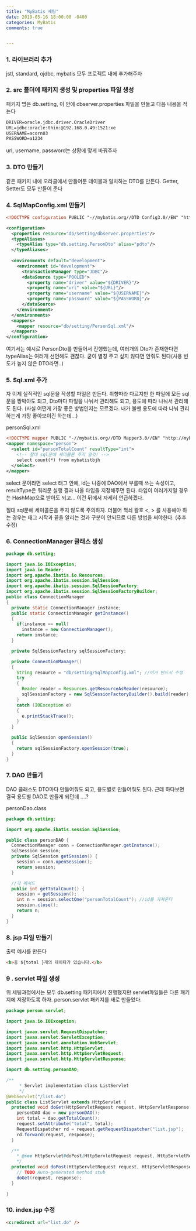 ```yaml
---
title: "MyBatis 세팅"
date: 2019-05-16 18:00:00 -0400
categories: MyBatis
comments: true


---
```


### 1. 라이브러리 추가

jstl, standard, ojdbc, mybatis 모두 프로젝트 내에 추가해주자 

###  2. src 폴더에 패키지 생성 및 properties 파일 생성

패키지 명은 db.setting, 이 안에 dbserver.properties 파일을 만들고 다음 내용을 적는다

```txt
DRIVER=oracle.jdbc.driver.OracleDriver
URL=jdbc:oracle:thin:@192.168.0.49:1521:xe
USERNAME=acorn03
PASSWORD=a1234
```

url, username, password는 상황에 맞게 바꿔주자

### 3. DTO 만들기

같은 패키지 내에 오라클에서 만들어둔 테이블과 일치하는 DTO를 만든다. Getter, Setter도 모두 만들어 준다

### 4. SqlMapConfig.xml 만들기

```xml
<!DOCTYPE configuration PUBLIC "-//mybatis.org//DTD Config3.0//EN" "http://mybatis.org/dtd/mybatis-3-config.dtd">

<configuration>
  <properties resource="db/setting/dbserver.properties"/>
  <typeAliases>
    <typeAlias type="db.setting.PersonDto" alias="pdto"/>
  </typeAliases>
  
  <environments default="development">
    <environment id="development">
      <transactionManager type="JDBC"/>
      <dataSource type="POOLED">
        <property name="driver" value="${DRIVER}"/>
        <property name="url" value="${URL}"/>
        <property name="username" value="${USERNAME}"/>
        <property name="password" value="${PASSWORD}"/>
      </dataSource>
    </environment>
  </environments>
  <mappers>
    <mapper resource="db/setting/PersonSql.xml"/>
  </mappers>
</configuration>
```

여기서는 예시로 PersonDto를 만들어서 진행했는데, 여러개의 Dto가 존재한다면 typeAlias는 여러개 선언해도 괜찮다. 굳이 별칭 주고 싶지 않다면 안줘도 된다(사용 빈도가 높지 않은 DTO라면..)

### 5. Sql.xml 추가

자 이제 실직적인 sql문을 작성할 파일은 만든다. 취향따라 다르지만 한 파일에 모든 sql문을 짱박아도 되고, Dto마다 파일을 나눠서 관리해도 되고, 용도에 따라 나눠서 관리해도 된다. (사실 어떤게 가장 좋은 방법인지는 모르겠다. 내가 볼땐 용도에 따라 나눠 관리하는게 가장 좋아보이긴 하는데...)

personSql.xml

```xml
<!DOCTYPE mapper PUBLIC "-//mybatis.org//DTD Mapper3.0//EN" "http://mybatis.org/dtd/mybatis-3-mapper.dtd">
<mapper namespace="person">
  <select id="personTotalCount" resultType="int">
    <!-- 절대 sql문에 세미콜론 주지 말것! -->
    select count(*) from mybatistbjh
  </select> 
</mapper>
```

select 문이라면 select 태그 안에, id는 나중에 DAO에서 부를때 쓰는 속성이고, resultType은 쿼리문 실행 결과 나올 타입을 지정해주면 된다. 타입이 여러가지일 경우는 HashMap으로 받아도 되고... 이건 뒤에서 자세히 언급하겠다.  

절대 sql문에 세미콜론을 주지 않도록 주의하자. 더불어 꺽쇠 괄호 <, > 를 사용해야 하는 경우는 태그 시작과 끝을 알리는 것과 구분이 안되므로 다른 방법을 써야한다. (추후 수정)

### 6. ConnectionManager 클래스 생성

```java
package db.setting;

import java.io.IOException;
import java.io.Reader;
import org.apache.ibatis.io.Resources;
import org.apache.ibatis.session.SqlSession;
import org.apache.ibatis.session.SqlSessionFactory;
import org.apache.ibatis.session.SqlSessionFactoryBuilder;
public class ConnectionManager
{
  private static ConnectionManager instance;
  public static ConnectionManager getInstance()
  {
    if(instance == null)
      instance = new ConnectionManager();
    return instance;
  }

  private SqlSessionFactory sqlSessionFactory;

  private ConnectionManager()
  {
    String resource = "db/setting/SqlMapConfig.xml"; //이거 반드시 수정
    try
    {
      Reader reader = Resources.getResourceAsReader(resource);
      sqlSessionFactory = new SqlSessionFactoryBuilder().build(reader);
    }
    catch (IOException e)
    {
      e.printStackTrace();
    }
  }

  public SqlSession openSession()
  {
    return sqlSessionFactory.openSession(true);
  }
}

```



### 7. DAO 만들기

DAO 클래스도 DTO마다 만들어줘도 되고, 용도별로 만들어줘도 된다. 근데 하다보면 결국 용도별 DAO로 만들게 되던데 ....?

personDao.class

```java
package db.setting;

import org.apache.ibatis.session.SqlSession;

public class personDAO {
  ConnectionManager conn = ConnectionManager.getInstance();
  SqlSession session;
  private SqlSession getSession() {
    session = conn.openSession();
    return session;
  }

  //각 메서드 
  public int getTotalCount() {
    session = getSession();
    int n = session.selectOne("personTotalCount"); //id를 가져온다 
    session.close();
    return n;
  }
}
```



### 8. jsp 파일 만들기

출력 예시를 만든다

```html
<b>총 ${total }개의 데이타가 있습니다.</b> 
```



### 9 . servlet 파일 생성

위 세팅과정에서는 모두 db.setting 패키지에서 진행했지만 servlet파일들은 다른 패키지에 저장하도록 하자. person.servlet 패키지를 새로 만들었다.

```java
package person.servlet;

import java.io.IOException;

import javax.servlet.RequestDispatcher;
import javax.servlet.ServletException;
import javax.servlet.annotation.WebServlet;
import javax.servlet.http.HttpServlet;
import javax.servlet.http.HttpServletRequest;
import javax.servlet.http.HttpServletResponse;

import db.setting.personDAO;

/**
	 * Servlet implementation class ListServlet
	 */
@WebServlet("/list.do")
public class ListServlet extends HttpServlet {
  protected void doGet(HttpServletRequest request, HttpServletResponse response) throws ServletException, IOException {
    personDAO dao = new personDAO();
    int total = dao.getTotalCount();
    request.setAttribute("total", total);
    RequestDispatcher rd = request.getRequestDispatcher("list.jsp");
    rd.forward(request, response);
  }

  /**
	* @see HttpServlet#doPost(HttpServletRequest request, HttpServletResponse response)
	*/
  protected void doPost(HttpServletRequest request, HttpServletResponse response) throws ServletException, IOException {
    // TODO Auto-generated method stub
    doGet(request, response);
  }

}

```

### 10. index.jsp 수정

```html
<c:redirect url="list.do" />
```

